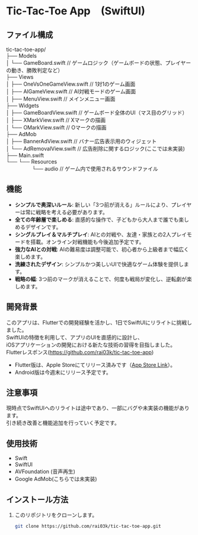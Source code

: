 # Tic-Tac-Toe App　(SwiftUI)


## ファイル構成
tic-tac-toe-app/ <br>
├── Models<br>
│   └── GameBoard.swift               // ゲームロジック（ゲームボードの状態、プレイヤーの動き、勝敗判定など）<br>
├── Views<br>
│   ├── OneVsOneGameView.swift        // 1対1のゲーム画面<br>
│   ├── AIGameView.swift              // AI対戦モードのゲーム画面<br>
│   ├── MenuView.swift                // メインメニュー画面<br>
├── Widgets<br>
│   ├── GameBoardView.swift           // ゲームボード全体のUI（マス目のグリッド）<br>
│   ├── XMarkView.swift               // Xマークの描画<br>
│   └── OMarkView.swift               // Oマークの描画<br>
├── AdMob<br>
│   ├── BannerAdView.swift            // バナー広告表示用のウィジェット<br>
│   └── AdRemovalView.swift           // 広告削除に関するロジック(ここでは未実装)<br>
├── Main.swift<br>
└── └── Resources<br>
    　　　　　└── audio                        // ゲーム内で使用されるサウンドファイル<br>




## 機能
- **シンプルで奥深いルール**: 新しい「3つ前が消える」ルールにより、プレイヤーは常に戦略を考える必要があります。
- **全ての年齢層で楽しめる**: 直感的な操作で、子どもから大人まで誰でも楽しめるデザインです。
- **シングルプレイ＆マルチプレイ**: AIとの対戦や、友達・家族との2人プレイモードを搭載。オンライン対戦機能も今後追加予定です。
- **強力なAIとの対戦**: AIの難易度は調整可能で、初心者から上級者まで幅広く楽しめます。
- **洗練されたデザイン**: シンプルかつ美しいUIで快適なゲーム体験を提供します。
- **戦略の幅**: 3つ前のマークが消えることで、何度も戦局が変化し、逆転劇が楽しめます。

## 開発背景

このアプリは、Flutterでの開発経験を活かし、1日でSwiftUIにリライトに挑戦しました。<br>
SwiftUIの特徴を利用して、アプリのUIを直感的に設計し、<br>
iOSアプリケーションの開発における新たな技術の習得を目指しました。<br>
Flutterレスポンス(https://github.com/rai03k/tic-tac-toe-app)<br>

- Flutter版は、Apple Storeにてリリース済みです（[App Store Link](https://apps.apple.com/jp/app/tictactoe/id6723864513)）。
- Android版は今週末にリリース予定です。

## 注意事項

現時点でSwiftUIへのリライトは途中であり、一部にバグや未実装の機能があります。<br>
引き続き改善と機能追加を行っていく予定です。

## 使用技術

- Swift
- SwiftUI
- AVFoundation (音声再生)
- Google AdMob(こちらでは未実装)

## インストール方法

1. このリポジトリをクローンします。
   ```bash
   git clone https://github.com/rai03k/tic-tac-toe-app.git

